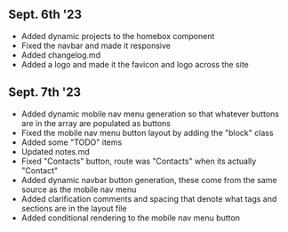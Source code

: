## Sept. 6th '23
 - Added dynamic projects to the homebox component
 - Fixed the navbar and made it responsive
 - Added changelog.md
 - Added a logo and made it the favicon and logo across the site

## Sept. 7th '23
 - Added dynamic mobile nav menu generation so that whatever buttons are in the array are populated as buttons
 - Fixed the mobile nav menu button layout by adding the "block" class
 - Added some "TODO" items
 - Updated notes.md
 - Fixed "Contacts" button, route was "Contacts" when its actually "Contact"
 - Added dynamic navbar button generation, these come from the same source as the mobile nav menu 
 - Added clarification comments and spacing that denote what tags and sections are in the layout file
 - Added conditional rendering to the mobile nav menu button

